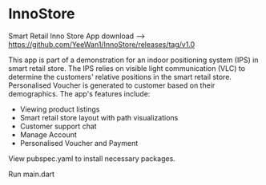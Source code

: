 # InnoStore
Smart Retail Inno Store App
download --> https://github.com/YeeWan1/InnoStore/releases/tag/v1.0 

This app is part of a demonstration for an indoor positioning system (IPS) in smart retail store. 
The IPS relies on visible light communication (VLC) to determine the customers' relative positions in the smart retail store.
Personalised Voucher is generated to customer based on their demographics.
The app's features include:
- Viewing product listings
- Smart retail store layout with path visualizations
- Customer support chat
- Manage Account
- Personalised Voucher and Payment


View pubspec.yaml to install necessary packages.

Run main.dart 
